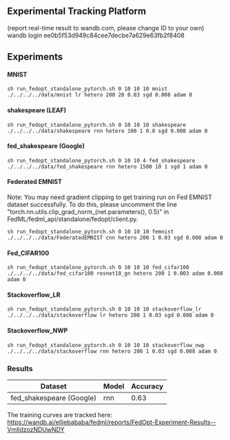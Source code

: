 ## Experimental Tracking Platform 
(report real-time result to wandb.com, please change ID to your own)
wandb login ee0b5f53d949c84cee7decbe7a629e63fb2f8408


## Experiments 

#### MNIST
```
sh run_fedopt_standalone_pytorch.sh 0 10 10 10 mnist ./../../../data/mnist lr hetero 200 20 0.03 sgd 0.008 adam 0
```
#### shakespeare (LEAF)
```
sh run_fedopt_standalone_pytorch.sh 0 10 10 10 shakespeare ./../../../data/shakespeare rnn hetero 100 1 0.8 sgd 0.008 adam 0
```
#### fed_shakespeare (Google)
```
sh run_fedopt_standalone_pytorch.sh 0 10 10 4 fed_shakespeare ./../../../data/fed_shakespeare rnn hetero 1500 10 1 sgd 1 adam 0
```
#### Federated EMNIST
 Note: You may need gradient clipping to get training run on Fed EMNIST dataset successfully. To do this, please uncomment the line "torch.nn.utils.clip_grad_norm_(net.parameters(), 0.5)" in FedML/fedml_api/standalone/fedopt/client.py.
```
sh run_fedopt_standalone_pytorch.sh 0 10 10 10 femnist ./../../../data/FederatedEMNIST cnn hetero 200 1 0.03 sgd 0.008 adam 0
```

#### Fed_CIFAR100
```
sh run_fedopt_standalone_pytorch.sh 0 10 10 10 fed_cifar100 ./../../../data/fed_cifar100 resnet18_gn hetero 200 1 0.003 adam 0.008 adam 0
```
#### Stackoverflow_LR
```
sh run_fedopt_standalone_pytorch.sh 0 10 10 10 stackoverflow_lr ./../../../data/stackoverflow lr hetero 200 1 0.03 sgd 0.008 adam 0
```

#### Stackoverflow_NWP
```
sh run_fedopt_standalone_pytorch.sh 0 10 10 10 stackoverflow_nwp ./../../../data/stackoverflow rnn hetero 200 1 0.03 sgd 0.008 adam 0
```

### Results
| Dataset | Model | Accuracy |
| ------- | ------ | ------- |
| fed_shakespeare (Google) | rnn | 0.63 |

The training curves are tracked here: https://wandb.ai/elliebababa/fedml/reports/FedOpt-Experiment-Results--VmlldzozNDUwNDY